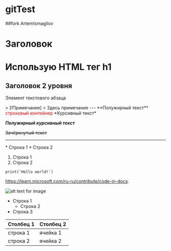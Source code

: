 # gitTest

##fork ArtemIsmagilov

# Заголовок
<h1>Использую HTML тег h1</h1>

## Заголовок 2 уровня
<p>Элемент текстового абзаца</p>
> [!Примечание]
> Здесь примечание
---
**Полужирный текст**
<span style="color:red;">строковый контейнер</span>
*Курсивный текст*

***Полужирный курсивный текст***

~~Зачёркнутый текст~~
<hr>
* Строка 1
* Строка 2

1. Строка 1
2. Строка 2

```
print('Hello world!')
```
<https://learn.microsoft.com/ru-ru/contribute/code-in-docs>.

![alt text for image](https://s8.stc.all.kpcdn.net/woman/wp-content/uploads/2021/12/k-chemu-snitsya-ezhik-960x540.jpg)

- Строка 1
  - Строка 2
- Строка 3

|Столбец 1 |Столбец 2 |
|----------|-----------|
|строка 1     |ячейка 1      |
|строка 2|ячейка 2  |
